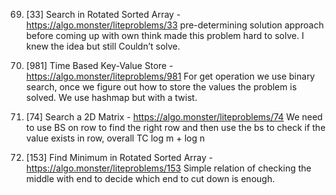 69. [33] Search in Rotated Sorted Array - https://algo.monster/liteproblems/33
    pre-determining solution approach before coming up with own think made this problem hard to solve. I knew the idea but still Couldn’t solve.

70. [981] Time Based Key-Value Store - https://algo.monster/liteproblems/981
    For get operation we use binary search, once we figure out how to store the values the problem is solved. We use hashmap but with a twist.

71. [74] Search a 2D Matrix - https://algo.monster/liteproblems/74
    We need to use BS on row to find the right row and then use the bs to check if the value exists in row, overall TC log m + log n

72. [153] Find Minimum in Rotated Sorted Array - https://algo.monster/liteproblems/153
    Simple relation of checking the middle with end to decide which end to cut down is enough.